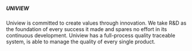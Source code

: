 <h5 class='pb-2'>UNIVIEW</h5>

Uniview is committed to create values through innovation. We take R&D as the foundation of every success it made and spares no effort in its continuous development. Uniview has a full-process quality traceable system, is able to manage the quality of every single product.